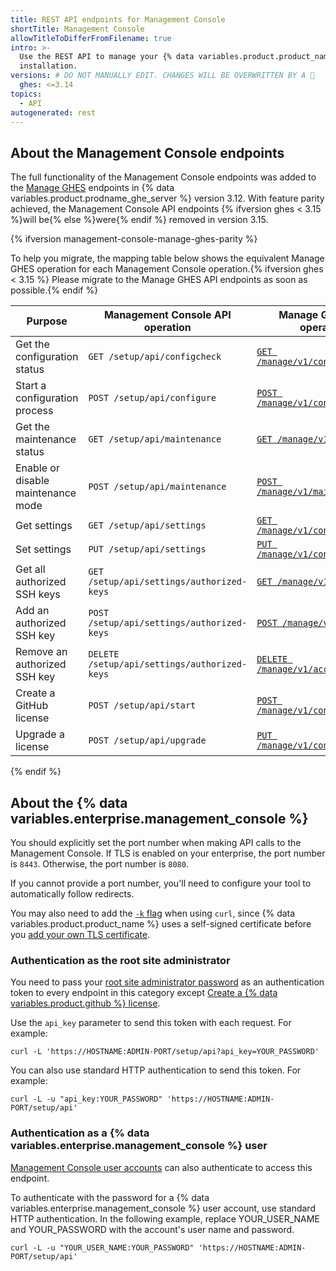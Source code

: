 ```yaml
---
title: REST API endpoints for Management Console
shortTitle: Management Console
allowTitleToDifferFromFilename: true
intro: >-
  Use the REST API to manage your {% data variables.product.product_name %}
  installation.
versions: # DO NOT MANUALLY EDIT. CHANGES WILL BE OVERWRITTEN BY A 🤖
  ghes: <=3.14
topics:
  - API
autogenerated: rest
---
```


## About the Management Console endpoints

The full functionality of the Management Console endpoints was added to the [Manage GHES](/rest/enterprise-admin/manage-ghes) endpoints in {% data variables.product.prodname_ghe_server %} version 3.12. With feature parity achieved, the Management Console API endpoints {% ifversion ghes < 3.15 %}will be{% else %}were{% endif %} removed in version 3.15.

{% ifversion management-console-manage-ghes-parity %}

To help you migrate, the mapping table below shows the equivalent Manage GHES operation for each Management Console operation.{% ifversion ghes < 3.15 %} Please migrate to the Manage GHES API endpoints as soon as possible.{% endif %}

| Purpose | Management Console API operation | Manage GHES API operation |
| ------------- | ------------- | - |
| Get the configuration status | `GET /setup/api/configcheck` | [`GET /manage/v1/config/apply`](/rest/enterprise-admin/manage-ghes#get-the-status-of-a-ghe-config-apply-run) |
| Start a configuration process | `POST /setup/api/configure` | [`POST /manage/v1/config/apply`](/rest/enterprise-admin/manage-ghes#trigger-a-ghe-config-apply-run) |
| Get the maintenance status | `GET /setup/api/maintenance` | [`GET /manage/v1/maintenance`](/rest/enterprise-admin/manage-ghes#get-the-status-of-maintenance-mode) |
| Enable or disable maintenance mode | `POST /setup/api/maintenance` | [`POST /manage/v1/maintenance`](/rest/enterprise-admin/manage-ghes#set-the-status-of-maintenance-mode) |
| Get settings | `GET /setup/api/settings` | [`GET /manage/v1/config/settings`](/rest/enterprise-admin/manage-ghes#get-the-ghes-settings) |
| Set settings | `PUT /setup/api/settings` | [`PUT /manage/v1/config/settings`](/rest/enterprise-admin/manage-ghes#set-settings) |
| Get all authorized SSH keys | `GET /setup/api/settings/authorized-keys` | [`GET /manage/v1/access/ssh`](/rest/enterprise-admin/manage-ghes#get-the-configured-ssh-keys) |
| Add an authorized SSH key | `POST /setup/api/settings/authorized-keys` | [`POST /manage/v1/access/ssh`](/rest/enterprise-admin/manage-ghes#set-a-new-ssh-key) |
| Remove an authorized SSH key | `DELETE /setup/api/settings/authorized-keys` | [`DELETE /manage/v1/access/ssh`](/rest/enterprise-admin/manage-ghes#delete-a-ssh-key) |
| Create a GitHub license | `POST /setup/api/start` | [`POST /manage/v1/config/init`](/rest/enterprise-admin/manage-ghes#initialize-instance-configuration-with-license-upload) |
| Upgrade a license | `POST /setup/api/upgrade` | [`PUT /manage/v1/config/license`](/rest/enterprise-admin/manage-ghes#upload-an-enterprise-license) |

{% endif %}

## About the {% data variables.enterprise.management_console %}

You should explicitly set the port number when making API calls to the Management Console. If TLS is enabled on your enterprise, the port number is `8443`. Otherwise, the port number is `8080`.

If you cannot provide a port number, you'll need to configure your tool to automatically follow redirects.

You may also need to add the [`-k` flag](http://curl.haxx.se/docs/manpage.html#-k) when using `curl`, since {% data variables.product.product_name %} uses a self-signed certificate before you [add your own TLS certificate](/admin/configuration/configuring-network-settings/configuring-tls).

### Authentication as the root site administrator

You need to pass your [root site administrator password](/admin/configuration/administering-your-instance-from-the-management-console/managing-access-to-the-management-console) as an authentication token to every endpoint in this category except [Create a {% data variables.product.github %} license](#create-a-github-license).

Use the `api_key` parameter to send this token with each request. For example:

```shell
curl -L 'https://HOSTNAME:ADMIN-PORT/setup/api?api_key=YOUR_PASSWORD'
```

You can also use standard HTTP authentication to send this token. For example:

```shell
curl -L -u "api_key:YOUR_PASSWORD" 'https://HOSTNAME:ADMIN-PORT/setup/api'
```

### Authentication as a {% data variables.enterprise.management_console %} user

[Management Console user accounts](/admin/configuration/administering-your-instance-from-the-management-console/managing-access-to-the-management-console#management-console-user) can also authenticate to access this endpoint.

To authenticate with the password for a {% data variables.enterprise.management_console %} user account, use standard HTTP authentication. In the following example, replace YOUR_USER_NAME and YOUR_PASSWORD with the account's user name and password.

```shell
curl -L -u "YOUR_USER_NAME:YOUR_PASSWORD" 'https://HOSTNAME:ADMIN-PORT/setup/api'
```

<!-- Content after this section is automatically generated -->
